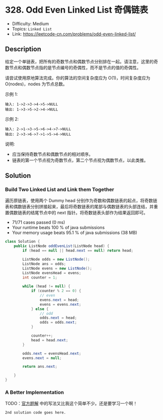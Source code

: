 # 328. Odd Even Linked List 奇偶链表

- Difficulty: Medium
- Topics: `Linked List`
- Link: https://leetcode-cn.com/problems/odd-even-linked-list/

## Description

给定一个单链表，把所有的奇数节点和偶数节点分别排在一起。请注意，这里的奇数节点和偶数节点指的是节点编号的奇偶性，而不是节点的值的奇偶性。

请尝试使用原地算法完成。你的算法的空间复杂度应为 O(1)，时间复杂度应为 O(nodes)，nodes 为节点总数。

示例 1:
```
输入: 1->2->3->4->5->NULL
输出: 1->3->5->2->4->NULL
```
示例 2:
```
输入: 2->1->3->5->6->4->7->NULL 
输出: 2->3->6->7->1->5->4->NULL
```
说明:

- 应当保持奇数节点和偶数节点的相对顺序。
- 链表的第一个节点视为奇数节点，第二个节点视为偶数节点，以此类推。

## Solution

### Build Two Linked List and Link them Together

遍历原链表，使用两个 Dummy head 分别作为奇数和偶数链表的起点，将奇数链表和偶数链表分别拼接起来，最后将奇数链表的尾部与偶数链表的头部连结，并重置偶数链表的结尾节点中的 next 指针。将奇数链表头部作为结果返回即可。

- 71/71 cases passed (0 ms)
- Your runtime beats 100 % of java submissions
- Your memory usage beats 95.1 % of java submissions (38 MB)

```java
class Solution {
    public ListNode oddEvenList(ListNode head) {
        if (head == null || head.next == null) return head;

        ListNode odds = new ListNode();
        ListNode ans = odds;
        ListNode evens = new ListNode();
        ListNode evensHead = evens;
        int counter = 1;
        
        while (head != null) {
            if (counter % 2 == 0) {
                // even
                evens.next = head;
                evens = evens.next;
            } else {
                // odd
                odds.next = head;
                odds = odds.next;
            }

            counter++;
            head = head.next;
        }

        odds.next = evensHead.next;
        evens.next = null;

        return ans.next;

    }
}
```

### A Better Implementation

TODO：[官方题解](https://leetcode-cn.com/problems/odd-even-linked-list/solution/qi-ou-lian-biao-by-leetcode/) 中的写法又比我这个简单不少。还是要学习一个啊！

```lang
2nd solution code goes here.
```